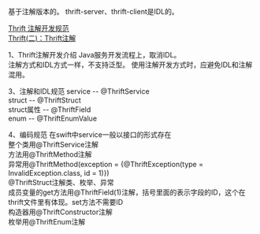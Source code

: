 基于注解版本的。
thrift-server、thrift-client是IDL的。  

[Thrift 注解开发规范](https://km.sankuai.com/page/28187066)  
[Thrift(二)：Thrift注解](https://blog.csdn.net/mingyuli/article/details/118464964)  

1、Thrift注解开发介绍
Java服务开发流程上，取消IDL。  
注解方式和IDL方式一样，不支持泛型。
使用注解开发方式时，应避免IDL和注解混用。  

3、注解和IDL规范
service       --     @ThriftService  
struct          --     @ThriftStruct  
struct属性   --     @ThriftField  
enum          --      @ThriftEnumValue  

4、编码规范
在swift中service一般以接口的形式存在  
整个类用@ThriftService注解  
方法用@ThriftMethod注解  
异常用@ThriftMethod(exception = {@ThriftException(type = InvalidException.class, id = 1)})  
@ThriftStruct注解类、枚举、异常  
成员变量的get方法用@ThriftField(1)注解，括号里面的表示字段的ID，这个在thrift文件里有体现。set方法不需要ID  
构造器用@ThriftConstructor注解  
枚举用@ThriftEnum注解  